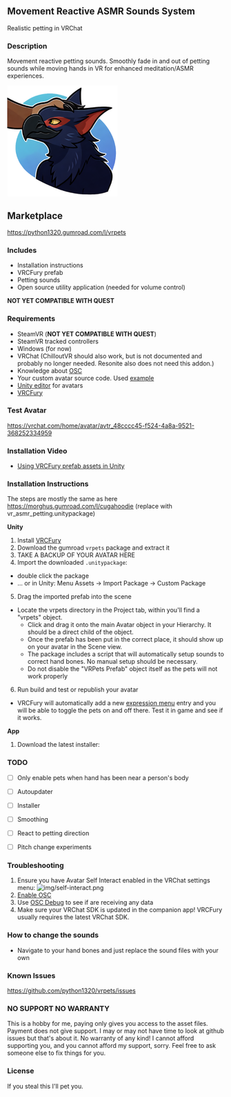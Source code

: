 ## Movement Reactive ASMR Sounds System

Realistic petting in VRChat

### Description

Movement reactive petting sounds. Smoothly fade in and out of petting sounds while moving hands in VR for enhanced meditation/ASMR experiences.

![petting demo](docs/teaser.png)

## Marketplace

https://python1320.gumroad.com/l/vrpets

### Includes
 
 - Installation instructions
 - VRCFury prefab
 - Petting sounds
 - Open source utility application (needed for volume control)

**NOT YET COMPATIBLE WITH QUEST**

### Requirements

 - SteamVR (**NOT YET COMPATIBLE WITH QUEST**)
 - SteamVR tracked controllers
 - Windows (for now)
 - VRChat (ChilloutVR should also work, but is not documented and probably no longer needed. Resonite also does not need this addon.)
 - Knowledge about [OSC](https://docs.vrchat.com/docs/osc-overview)
 - Your custom avatar source code. Used [example](https://drive.google.com/drive/folders/1ekIiFBnzJNhH2a6wwYLo2s5G-VuUlIY5)
 - [Unity editor](https://creators.vrchat.com/sdk/current-unity-version/) for avatars 
 - [VRCFury](https://vrcfury.com/getting-started)

### Test Avatar

https://vrchat.com/home/avatar/avtr_48cccc45-f524-4a8a-9521-368252334959

### Installation Video

 - [Using VRCFury prefab assets in Unity](https://www.youtube.com/watch?v=QDvzfLa82yI)

### Installation Instructions

The steps are mostly the same as here https://morghus.gumroad.com/l/cugahoodie (replace with vr_asmr_petting.unitypackage)

**Unity**

 1. Install [VRCFury](https://vrcfury.com/getting-started)
 2. Download the gumroad `vrpets` package and extract it
 3. TAKE A BACKUP OF YOUR AVATAR HERE
 4. Import the downloaded `.unitypackage`: 
   - double click the package
   - ... or in Unity: Menu Assets -> Import Package -> Custom Package
 5. Drag the imported prefab into the scene
   - Locate the vrpets directory in the Project tab, within you'll find a "vrpets" object. 
      - Click and drag it onto the main Avatar object in your Hierarchy. It should be a direct child of the object.
	  - Once the prefab has been put in the correct place, it should show up on your avatar in the Scene view.
	  - The package includes a script that will automatically setup sounds to correct hand bones. No manual setup should be necessary.
      - Do not disable the "VRPets Prefab" object itself as the pets will not work properly
 6. Run build and test or republish your avatar

  - VRCFury will automatically add a new [expression menu](https://docs.vrchat.com/docs/action-menu#expression-menu) entry and you will be able to toggle the pets on and off there. Test it in game and see if it works. 

**App**
 1. Download the latest installer: 


### TODO

 - [ ] Only enable pets when hand has been near a person's body
 - [ ] Autoupdater
 - [ ] Installer
 - [ ] Smoothing
 - [ ] React to petting direction
 - [ ] Pitch change experiments


### Troubleshooting

 1. Ensure you have Avatar Self Interact enabled in the VRChat settings menu: ![img/self-interact.png](img/self-interact.png)
 2. [Enable OSC](https://docs.vrchat.com/docs/osc-overview#enabling-it)
 3. Use [OSC Debug](https://docs.vrchat.com/docs/osc-debugging) to see if are receiving any data
 4. Make sure your VRChat SDK is updated in the companion app! VRCFury usually requires the latest VRChat SDK.

### How to change the sounds

 - Navigate to your hand bones and just replace the sound files with your own

### Known Issues

https://github.com/python1320/vrpets/issues

### NO SUPPORT NO WARRANTY

This is a hobby for me, paying only gives you access to the asset files. Payment does not give support. I may or may not have time to look at github issues but that's about it.
No warranty of any kind!
I cannot afford supporting you, and you cannot afford my support, sorry. Feel free to ask someone else to fix things for you.

### License

If you steal this I'll pet you.